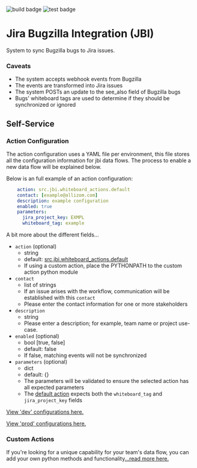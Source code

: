 ![build badge](https://github.com/mozilla/jira-bugzilla-integration/actions/workflows/build-image.yaml/badge.svg)
![test badge](https://github.com/mozilla/jira-bugzilla-integration/actions/workflows/test-build.yaml/badge.svg)

# Jira Bugzilla Integration (JBI)
System to sync Bugzilla bugs to Jira issues.

### Caveats
- The system accepts webhook events from Bugzilla
- The events are transformed into Jira issues
- The system POSTs an update to the see_also field of Bugzilla bugs
- Bugs' whiteboard tags are used to determine if they should be synchronized or ignored

## Self-Service

### Action Configuration
The action configuration uses a YAML file per environment, this file stores all the configuration information for jbi data flows. The process to enable a new data flow will be explained below.


Below is an full example of an action configuration:
```yaml
    action: src.jbi.whiteboard_actions.default
    contact: [example@allizom.com]
    description: example configuration
    enabled: true
    parameters:
      jira_project_key: EXMPL
      whiteboard_tag: example
```

A bit more about the different fields...
- `action` (optional)
    - string
    - default: [src.jbi.whiteboard_actions.default](src/jbi/whiteboard_actions/default.py)
    - If using a custom action, place the PYTHONPATH to the custom action python module
- `contact`
    - list of strings
    - If an issue arises with the workflow, communication will be established with this `contact`
    - Please enter the contact information for one or more stakeholders
- `description`
    - string
    - Please enter a description; for example, team name or project use-case.
- `enabled` (optional)
    - bool [true, false]
    - default: false
    - If false, matching events will not be synchronized
- `parameters` (optional)
    - dict
    - default: {}
    - The parameters will be validated to ensure the selected action has all expected parameters
    - The [default action](src/jbi/whiteboard_actions/default.py) expects both the `whiteboard_tag` and `jira_project_key` fields



[View 'dev'  configurations here.](config/config.dev.yaml)

[View 'prod' configurations here.](config/config.prod.yaml)


### Custom Actions
If you're looking for a unique capability for your team's data flow, you can add your own python methods and functionality[...read more here.](src/jbi/whiteboard_actions/README.md)
